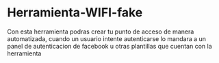 # Herramienta-WIFI-fake
Con esta herramienta podras crear tu punto de acceso de manera automatizada, cuando un usuario intente autenticarse lo mandara a un panel de autenticacion de facebook u otras plantillas que cuentan con la herramienta
